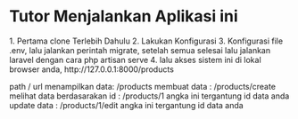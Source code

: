 <h1>Tutor Menjalankan Aplikasi ini</h1>
1. Pertama clone Terlebih Dahulu
2. Lakukan Konfigurasi
3. Konfigurasi file .env, lalu jalankan perintah migrate, setelah semua selesai lalu jalankan laravel dengan cara php artisan serve
4. lalu akses sistem ini di lokal browser anda, http://127.0.0.1:8000/products

path / url 
menampilkan data: /products
membuat data : /products/create
melihat data berdasarakan id : /products/1  angka ini tergantung id data anda
update data : /products/1/edit angka ini tergantung id data anda
